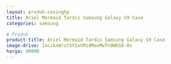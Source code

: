 ```yaml
---
layout: produk-casinghp
title: Ariel Mermaid Tardis Samsung Galaxy S9 Case
categories: samsung

# Produk
product-title: Ariel Mermaid Tardis Samsung Galaxy S9 Case
image-drive: 1acikxWrztSYSxhMi4MeoMwTn9WbSD-0v
harga: 90000
---
```

